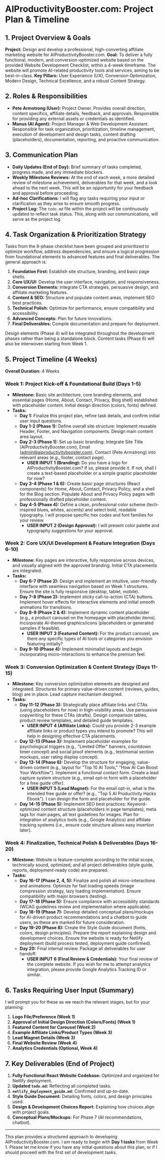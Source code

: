 # AIProductivityBooster.com: Project Plan & Timeline

## 1. Project Overview & Goals

**Project:** Design and develop a professional, high-converting affiliate marketing website for AIProductivityBooster.com.
**Goal:** To deliver a fully functional, modern, and conversion-optimized website based on the provided Website Development Checklist, within a 4-week timeframe. The website will promote AI-related productivity tools and services, aiming to be best-in-class.
**Key Pillars:** User Experience (UX), Conversion Optimization, Modern Design, Technical Excellence, and a robust Content Strategy.

## 2. Roles & Responsibilities

*   **Pete Armstrong (User):** Project Owner. Provides overall direction, content specifics, affiliate details, feedback, and approvals. Responsible for providing any external assets or credentials as identified.
*   **Manus (AI Agent):** Project Manager & Web Development Assistant. Responsible for task organization, prioritization, timeline management, execution of development and design tasks, content drafting (placeholders), documentation, reporting, and proactive communication.

## 3. Communication Plan

*   **Daily Updates (End of Day):** Brief summary of tasks completed, progress made, and any immediate blockers.
*   **Weekly Milestone Reviews:** At the end of each week, a more detailed review of milestone achievement, deliverables for that week, and a look ahead to the next week. This will be an opportunity for your feedback and approval before proceeding.
*   **Ad-hoc Clarifications:** I will flag any tasks requiring your input or clarification as they arise to ensure smooth progress.
*   **Project Log:** The `todo.md` file within the project will be continuously updated to reflect task status. This, along with our communications, will serve as the project log.

## 4. Task Organization & Prioritization Strategy

Tasks from the 8-phase checklist have been grouped and prioritized to optimize workflow, address dependencies, and ensure a logical progression from foundational elements to advanced features and final deliverables. The general approach is:
1.  **Foundation First:** Establish site structure, branding, and basic page shells.
2.  **Core UX/UI:** Develop the user interface, navigation, and responsiveness.
3.  **Conversion Elements:** Integrate CTA strategies, persuasive design, and affiliate marketing features.
4.  **Content & SEO:** Structure and populate content areas, implement SEO best practices.
5.  **Technical Polish:** Optimize for performance, ensure compatibility and accessibility.
6.  **Advanced Concepts:** Plan for future innovations.
7.  **Final Deliverables:** Compile documentation and prepare for deployment.

Design elements (Phase 4) will be integrated throughout the development phases rather than being a standalone block. Content tasks (Phase 6) will also be interwoven starting from Week 1.

## 5. Project Timeline (4 Weeks)

**Overall Duration:** 4 Weeks

### Week 1: Project Kick-off & Foundational Build (Days 1-5)
*   **Milestone:** Basic site architecture, core branding elements, and essential pages (Home, About, Contact, Privacy, Blog shell) established with placeholder content. Initial design direction (colors, fonts) defined.
*   **Tasks:**
    *   **Day 1:** Finalize this project plan, refine task details, and confirm initial user input questions.
    *   **Day 1-2 (Phase 1):** Define overall site structure: Implement reusable Header, Footer, and Navigation components. Design main content area layout.
    *   **Day 2-3 (Phase 1):** Set up basic branding: Integrate Site Title (AIProductivityBooster.com), Email (admin@aiproductivitybooster.com), Contact (Pete Armstrong) into relevant areas (e.g., footer, contact page).
        *   **USER INPUT 1 (Branding):** Do you have a logo for AIProductivityBooster.com? If so, please provide it. If not, shall I create a text-based placeholder or a simple graphic placeholder for now?
    *   **Day 3-4 (Phase 1 & 6):** Create basic page structures (React components) for Home, About, Contact, Privacy Policy, and a shell for the Blog section. Populate About and Privacy Policy pages with professionally drafted placeholder content.
    *   **Day 4-5 (Phase 4):** Define a clean, professional color scheme (tech-inspired blues, whites, accents) and select bold, readable typography. I will propose specific hex codes and font families for your review.
        *   **USER INPUT 2 (Design Approval):** I will present color palette and typography suggestions for your approval.

### Week 2: Core UX/UI Development & Feature Integration (Days 6-10)
*   **Milestone:** Key pages are interactive, fully responsive across devices, and visually aligned with the approved branding. Initial CTA placements are integrated.
*   **Tasks:**
    *   **Day 6-7 (Phase 2):** Design and implement an intuitive, user-friendly interface with seamless navigation based on Week 1 structures. Ensure the site is fully responsive (desktop, tablet, mobile).
    *   **Day 7-8 (Phase 2):** Implement sticky call-to-action (CTA) buttons. Implement hover effects for interactive elements and initial smooth animations for transitions.
    *   **Day 8-9 (Phase 2 & 4):** Implement dynamic content placeholder (e.g., a product carousel on the homepage with placeholder items). Incorporate AI-themed graphics/icons (placeholders or generated samples if feasible).
        *   **USER INPUT 3 (Featured Content):** For the product carousel, are there any specific types of AI tools or categories you envision featuring initially?
    *   **Day 9-10 (Phase 4):** Implement minimalist layouts and begin incorporating micro-interactions to enhance the premium feel.

### Week 3: Conversion Optimization & Content Strategy (Days 11-15)
*   **Milestone:** Key conversion optimization elements are designed and integrated. Structures for primary value-driven content (reviews, guides, blog) are in place. Lead capture mechanism designed.
*   **Tasks:**
    *   **Day 11-12 (Phase 3):** Strategically place affiliate links and CTAs (using placeholders for now) in high-visibility areas. Use persuasive copywriting for these CTAs (drafts). Design comparison tables, product review templates, and detailed guide templates.
        *   **USER INPUT 4 (Affiliate Links):** Could you provide 2-3 example affiliate links or product types you intend to promote? This will help in designing effective CTA placements.
    *   **Day 12-13 (Phase 3):** Implement placeholder examples for psychological triggers (e.g., "Limited Offer" banners, countdown timer concept) and social proof elements (e.g., testimonial section mockups, user rating display concept).
    *   **Day 13-14 (Phase 6):** Develop the structure for engaging, value-driven content (e.g., layout for "Top 10 AI Tools," "How AI Can Boost Your Workflow"). Implement a functional contact form. Create a lead capture system structure (e.g., email opt-in form with a placeholder for a free guide offer).
        *   **USER INPUT 5 (Lead Magnet):** For the email opt-in, what is the intended free guide or offer? (e.g., "Top 5 AI Productivity Hacks Ebook"). I can design the form and placeholder for the guide.
    *   **Day 14-15 (Phase 5):** Implement SEO best practices: Keyword-optimized content structure (placeholders in page templates), meta tags for main pages, alt text guidelines for images. Plan for integration of analytics tools (e.g., Google Analytics) and affiliate tracking systems (i.e., ensure code structure allows easy insertion later).

### Week 4: Finalization, Technical Polish & Deliverables (Days 16-20)
*   **Milestone:** Website is feature-complete according to the initial scope, technically sound, optimized, and all project deliverables (style guide, reports, deployment-ready code) are prepared.
*   **Tasks:**
    *   **Day 16-17 (Phase 2, 4, 5):** Finalize and polish all micro-interactions and animations. Optimize for fast loading speeds (image compression strategy, lazy loading implementation). Ensure compatibility with major browsers (testing).
    *   **Day 17-18 (Phase 5):** Ensure compliance with accessibility standards (WCAG guidelines review and implementation where applicable).
    *   **Day 18-19 (Phase 7):** Develop detailed conceptual plans/mockups for AI-driven product recommendations and a chatbot to guide users, as these are marked for future consideration.
    *   **Day 19-20 (Phase 8):** Create the Style Guide document (fonts, colors, design principles). Prepare the report explaining design and development choices. Ensure the website is ready for Netlify deployment (build process tested, deployment guide confirmed).
    *   **Day 20:** Final internal review. Package all deliverables for user handoff.
        *   **USER INPUT 6 (Final Review & Credentials):** Your final review of the complete website. If you wish for me to attempt analytics integration, please provide Google Analytics Tracking ID or similar.

## 6. Tasks Requiring User Input (Summary)

I will prompt you for these as we reach the relevant stages, but for your planning:
1.  **Logo File/Preference (Week 1)**
2.  **Approval of Initial Design Direction (Colors/Fonts) (Week 1)**
3.  **Featured Content for Carousel (Week 2)**
4.  **Example Affiliate Links/Product Types (Week 3)**
5.  **Lead Magnet Details (Week 3)**
6.  **Final Website Review (Week 4)**
7.  **Analytics Credentials (Optional, Week 4)**

## 7. Key Deliverables (End of Project)

1.  **Fully Functional React Website Codebase:** Optimized and organized for Netlify deployment.
2.  **Updated `todo.md`:** Reflecting all completed tasks.
3.  **`netlify_deployment_guide.md`:** Confirmed and up-to-date.
4.  **Style Guide Document:** Detailing fonts, colors, and design principles used.
5.  **Design & Development Choices Report:** Explaining how choices align with project goals.
6.  **Conceptual Plans/Mockups:** For Phase 7 (AI recommendations, chatbot).

---

This plan provides a structured approach to developing AIProductivityBooster.com. I am ready to begin with **Day 1 tasks** from Week 1. Please let me know if you have any initial questions about this plan, or if I should proceed with the first set of development tasks.
